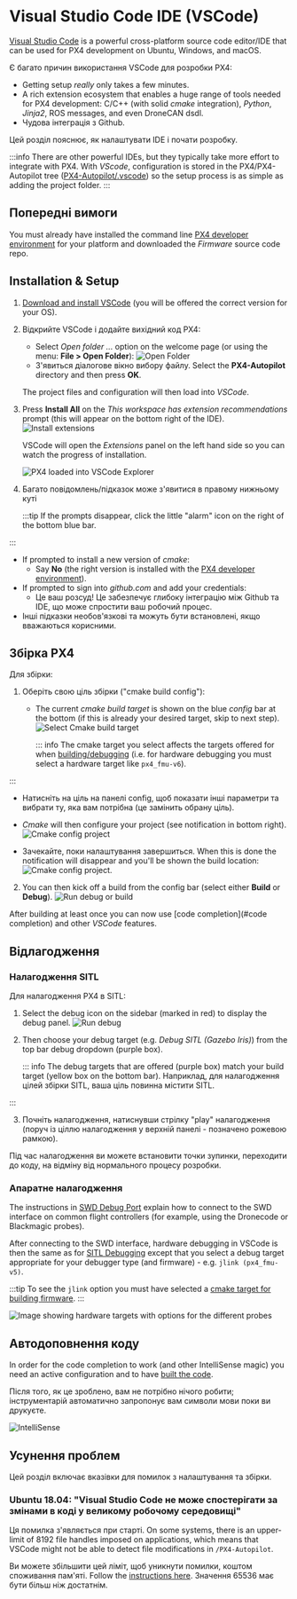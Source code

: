 # Visual Studio Code IDE (VSCode)

[Visual Studio Code](https://code.visualstudio.com/) is a powerful cross-platform source code editor/IDE that can be used for PX4 development on Ubuntu, Windows, and macOS.

Є багато причин використання VSCode для розробки PX4:

- Getting setup _really_ only takes a few minutes.
- A rich extension ecosystem that enables a huge range of tools needed for PX4 development: C/C++ (with solid _cmake_ integration), _Python_, _Jinja2_, ROS messages, and even DroneCAN dsdl.
- Чудова інтеграція з Github.

Цей розділ пояснює, як налаштувати IDE і почати розробку.

:::info
There are other powerful IDEs, but they typically take more effort to integrate with PX4.
With _VScode_, configuration is stored in the PX4/PX4-Autopilot tree ([PX4-Autopilot/.vscode](https://github.com/PX4/PX4-Autopilot/tree/main/.vscode)) so the setup process is as simple as adding the project folder.
:::

## Попередні вимоги

You must already have installed the command line [PX4 developer environment](../dev_setup/dev_env.md) for your platform and downloaded the _Firmware_ source code repo.

## Installation & Setup

1. [Download and install VSCode](https://code.visualstudio.com/) (you will be offered the correct version for your OS).

2. Відкрийте VSCode і додайте вихідний код PX4:

   - Select _Open folder ..._ option on the welcome page (or using the menu: **File > Open Folder**):
     ![Open Folder](../../assets/toolchain/vscode/welcome_open_folder.jpg)
   - З'явиться діалогове вікно вибору файлу.
     Select the **PX4-Autopilot** directory and then press **OK**.

   The project files and configuration will then load into _VSCode_.

3. Press **Install All** on the _This workspace has extension recommendations_ prompt (this will appear on the bottom right of the IDE).
   ![Install extensions](../../assets/toolchain/vscode/prompt_install_extensions.jpg)

   VSCode will open the _Extensions_ panel on the left hand side so you can watch the progress of installation.

   ![PX4 loaded into VSCode Explorer](../../assets/toolchain/vscode/installing_extensions.jpg)

4. Багато повідомлень/підказок може з'явитися в правому нижньому куті

   :::tip
   If the prompts disappear, click the little "alarm" icon on the right of the bottom blue bar.

:::

   - If prompted to install a new version of _cmake_:
     - Say **No** (the right version is installed with the [PX4 developer environment](../dev_setup/dev_env.md)).
   - If prompted to sign into _github.com_ and add your credentials:
     - Це ваш розсуд! Це забезпечує глибоку інтеграцію між Github та IDE, що може спростити ваш робочий процес.
   - Інші підказки необов'язкові та можуть бути встановлені, якщо вважаються корисними. <!-- perhaps add screenshot of these prompts -->

<a id="building"></a>

## Збірка PX4

Для збірки:

1. Оберіть свою ціль збірки ("cmake build config"):

   - The current _cmake build target_ is shown on the blue _config_ bar at the bottom (if this is already your desired target, skip to next step).
     ![Select Cmake build target](../../assets/toolchain/vscode/cmake_build_config.jpg)

     ::: info
     The cmake target you select affects the targets offered for when [building/debugging](#debugging) (i.e. for hardware debugging you must select a hardware target like `px4_fmu-v6`).

:::

   - Натисніть на ціль на панелі config, щоб показати інші параметри та вибрати ту, яка вам потрібна (це замінить обрану ціль).

   - _Cmake_ will then configure your project (see notification in bottom right).
     ![Cmake config project](../../assets/toolchain/vscode/cmake_configuring_project.jpg)

   - Зачекайте, поки налаштування завершиться.
     When this is done the notification will disappear and you'll be shown the build location:
     ![Cmake config project](../../assets/toolchain/vscode/cmake_configuring_project_done.jpg).

2. You can then kick off a build from the config bar (select either **Build** or **Debug**).
   ![Run debug or build](../../assets/toolchain/vscode/run_debug_build.jpg)

After building at least once you can now use [code completion](#code completion) and other _VSCode_ features.

## Відлагодження

<a id="debugging_sitl"></a>

### Налагодження SITL

Для налагодження PX4 в SITL:

1. Select the debug icon on the sidebar (marked in red) to display the debug panel.
   ![Run debug](../../assets/toolchain/vscode/vscode_debug.jpg)

2. Then choose your debug target (e.g. _Debug SITL (Gazebo Iris)_) from the top bar debug dropdown (purple box).

   ::: info
   The debug targets that are offered (purple box) match your build target (yellow box on the bottom bar).
   Наприклад, для налагодження цілей збірки SITL, ваша ціль повинна містити SITL.

:::

3. Почніть налагодження, натиснувши стрілку "play" налагодження (поруч із ціллю налагодження у верхній панелі - позначено рожевою рамкою).

Під час налагодження ви можете встановити точки зупинки, переходити до коду, на відміну від нормального процесу розробки.

### Апаратне налагодження

The instructions in [SWD Debug Port](../debug/swd_debug.md) explain how to connect to the SWD interface on common flight controllers (for example, using the Dronecode or Blackmagic probes).

After connecting to the SWD interface, hardware debugging in VSCode is then the same as for [SITL Debugging](#debugging_sitl) except that you select a debug target appropriate for your debugger type (and firmware) - e.g. `jlink (px4_fmu-v5)`.

:::tip
To see the `jlink` option you must have selected a [cmake target for building firmware](#building-px4).
:::

![Image showing hardware targets with options for the different probes](../../assets/toolchain/vscode/vscode_hardware_debugging_options.png)

<a id="code completion"></a>

## Автодоповнення коду

In order for the code completion to work (and other IntelliSense magic) you need an active configuration and to have [built the code](#building).

Після того, як це зроблено, вам не потрібно нічого робити; інструментарій автоматично запропонує вам символи мови поки ви друкуєте.

![IntelliSense](../../assets/toolchain/vscode/vscode_intellisense.jpg)

## Усунення проблем

Цей розділ включає вказівки для помилок з налаштування та збірки.

### Ubuntu 18.04: "Visual Studio Code не може спостерігати за змінами в коді у великому робочому середовищі"

Ця помилка з'являється при старті.
On some systems, there is an upper-limit of 8192 file handles imposed on applications, which means that VSCode might not be able to detect file modifications in `/PX4-Autopilot`.

Ви можете збільшити цей ліміт, щоб уникнути помилки, коштом споживання пам'яті.
Follow the [instructions here](https://code.visualstudio.com/docs/setup/linux#_visual-studio-code-is-unable-to-watch-for-file-changes-in-this-large-workspace-error-enospc).
Значення 65536 має бути більш ніж достатнім.
